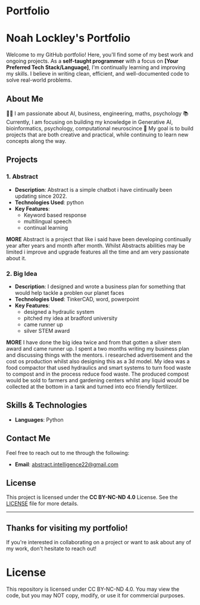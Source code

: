 # Portfolio
# Noah Lockley's Portfolio

Welcome to my GitHub portfolio! Here, you'll find some of my best work and ongoing projects. As a **self-taught programmer** with a focus on **[Your Preferred Tech Stack/Language]**, I'm continually learning and improving my skills. I believe in writing clean, efficient, and well-documented code to solve real-world problems.

## About Me

👨‍💻 I am passionate about AI, business, engineering, maths, psychology
📚 Currently, I am focusing on building my knowledge in Generative AI, bioinformatics, psychology, computational neuroscince
🎯 My goal is to build projects that are both creative and practical, while continuing to learn new concepts along the way.

## Projects

### 1. Abstract
- **Description**: Abstract is a simple chatbot i have cintinually been updating since 2022. 
- **Technologies Used**: python
- **Key Features**:
  - Keyword based response
  - multilingual speech
  - continual learning

**MORE**
Abstract is a project that like i said have been developing continually year after years and month after month. Whilst Abstracts abilities may be limited i improve and upgrade features
all the time and am very passionate about it.

### 2. Big Idea
- **Description**: I designed and wrote a business plan for something that would help tackle a problen our planet faces
- **Technologies Used**: TinkerCAD, word, powerpoint
- **Key Features**:
  - designed a hydraulic system
  - pitched my idea at bradford university
  - came runner up
  - silver STEM award

**MORE**
I have done the big idea twice and from that gotten a silver stem award and came runner up. I spent a two months writing my business plan and discussing things with the mentors. i researched advertisement and the cost os production whilst also designing this as a 3d model. My idea was a food compactor that used hydraulics and smart systems to turn food waste to compost and in the process reduce food waste. The produced compost would be sold to farmers and gardening centers whilst any liquid would be collected at the bottom in a tank and turned into eco friendly fertilizer.


## Skills & Technologies

- **Languages**: Python


## Contact Me

Feel free to reach out to me through the following:
- **Email**: abstract.intelligence22@gmail.com


## License

This project is licensed under the **CC BY-NC-ND 4.0** License. See the [LICENSE](./LICENSE) file for more details.

---

## Thanks for visiting my portfolio! 
If you're interested in collaborating on a project or want to ask about any of my work, don't hesitate to reach out!

# License
This repository is licensed under CC BY-NC-ND 4.0. You may view the code, but you may NOT copy, modify, or use it for commercial purposes.
